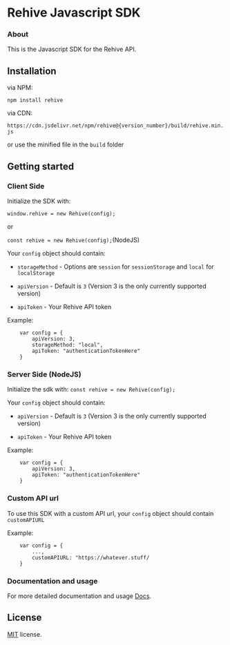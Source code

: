 # Rehive Javascript SDK

### About

This is the Javascript SDK for the Rehive API.

## Installation

via NPM:

`npm install rehive`

via CDN:

`https://cdn.jsdelivr.net/npm/rehive@{version_number}/build/rehive.min.js`

or use the minified file in the `build` folder

## Getting started

### Client Side 

Initialize the SDK with: 

`window.rehive = new Rehive(config);` 

or 

`const rehive = new Rehive(config);`(NodeJS)

Your `config` object should contain:

* `storageMethod` - Options are `session` for `sessionStorage` and `local` for `localStorage`

* `apiVersion` - Default is `3` (Version 3 is the only currently supported version)

* `apiToken` - Your Rehive API token

Example:

```
	var config = {
		apiVersion: 3, 
		storageMethod: "local",
		apiToken: "authenticationTokenHere"
	}

```

### Server Side (NodeJS)

Initialize the sdk with: 
`const rehive = new Rehive(config);`

Your `config` object should contain:

* `apiVersion` - Default is `3` (Version 3 is the only currently supported version)

* `apiToken` - Your Rehive API token

Example:

```
	var config = {
		apiVersion: 3, 
		apiToken: "authenticationTokenHere"
	}

```

### Custom API url

To use this SDK with a custom API url, your `config` object should contain `customAPIURL`

Example:

```
	var config = {
		...,
		customAPIURL: "https://whatever.stuff/
	}

```



### Documentation and usage

For more detailed documentation and usage [Docs](https://docs.rehive.com/).

License
-------------
<a href=/LICENSE target="_blank">MIT</a> license.
